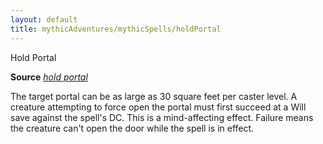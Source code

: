 ```yaml
---
layout: default
title: mythicAdventures/mythicSpells/holdPortal
---
```

Hold Portal

**Source** [_hold portal_](spells/holdPortal#_hold-portal)

The target portal can be as large as 30 square feet per caster level. A creature attempting to force open the portal must first succeed at a Will save against the spell's DC. This is a mind-affecting effect. Failure means the creature can't open the door while the spell is in effect.

